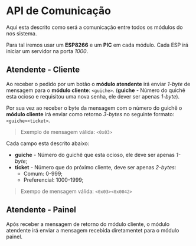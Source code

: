 # API de Comunicação

Aqui esta descrito como será a comunicação entre todos os módulos do nos sistema.

Para tal iremos usar um **ESP8266** e um **PIC** em cada módulo. Cada ESP irá iniciar um servidor na porta _1000_.

## Atendente - Cliente

Ao receber o pedido por um botão o **módulo atendente** irá enviar _1-byte_ de mensagem para o **módulo cliente**: `<guiche>`. (**guiche** - Número do quichê esta ocioso e requisitou uma nova senha, ele dever ser apenas _1-byte_).

Por sua vez ao receber o byte da mensagem com o número do guichê  o **módulo cliente** irá enviar como retorno _3-bytes_ no seguinte formato: `<guiche><ticket>`.

> Exemplo de mensagem válida: `<0x03>`

Cada campo esta descrito abaixo:

* **guiche** - Número do guichê que esta ocioso, ele deve ser apenas _1-byte_;
* **ticket** - Número que do próximo cliente, deve ser apenas _2-bytes_:
  * Comum: 0-999;
  * Preferencial: 1000-1999;

>  Exempo de mensagem válida: `<0x03><0x0042>`

## Atendente - Painel

Após receber a mensagem de retorno do  módulo cliente, o módulo atendente irá enviar a mensagem recebida diretamentet para o módulo painel.
